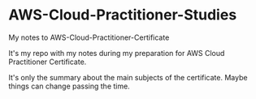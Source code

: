 # AWS-Cloud-Practitioner-Studies
My notes to AWS-Cloud-Practitioner-Certificate

It's my repo with my notes during my preparation for AWS Cloud Practitioner Certificate.

It's only the summary about the main subjects of the certificate. Maybe things can change passing the time.
